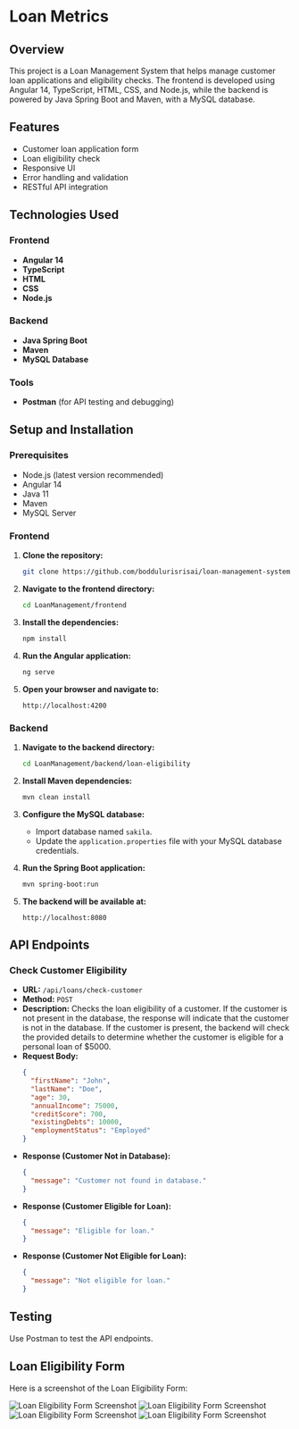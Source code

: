# Loan Metrics

## Overview

This project is a Loan Management System that helps manage customer loan applications and eligibility checks. The frontend is developed using Angular 14, TypeScript, HTML, CSS, and Node.js, while the backend is powered by Java Spring Boot and Maven, with a MySQL database.

## Features

- Customer loan application form
- Loan eligibility check
- Responsive UI
- Error handling and validation
- RESTful API integration

## Technologies Used

### Frontend

- **Angular 14**
- **TypeScript**
- **HTML**
- **CSS**
- **Node.js**

### Backend

- **Java Spring Boot**
- **Maven**
- **MySQL Database**

### Tools

- **Postman** (for API testing and debugging)

## Setup and Installation

### Prerequisites

- Node.js (latest version recommended)
- Angular 14
- Java 11
- Maven
- MySQL Server

### Frontend

1. **Clone the repository:**

   ```bash
   git clone https://github.com/boddulurisrisai/loan-management-system.git
   ```

2. **Navigate to the frontend directory:**

   ```bash
   cd LoanManagement/frontend
   ```

3. **Install the dependencies:**

   ```bash
   npm install
   ```

4. **Run the Angular application:**

   ```bash
   ng serve
   ```

5. **Open your browser and navigate to:**
   ```
   http://localhost:4200
   ```

### Backend

1. **Navigate to the backend directory:**

   ```bash
   cd LoanManagement/backend/loan-eligibility
   ```

2. **Install Maven dependencies:**

   ```bash
   mvn clean install
   ```

3. **Configure the MySQL database:**

   - Import database named `sakila`.
   - Update the `application.properties` file with your MySQL database credentials.

4. **Run the Spring Boot application:**

   ```bash
   mvn spring-boot:run
   ```

5. **The backend will be available at:**
   ```
   http://localhost:8080
   ```

## API Endpoints

### Check Customer Eligibility

- **URL:** `/api/loans/check-customer`
- **Method:** `POST`
- **Description:** Checks the loan eligibility of a customer. If the customer is not present in the database, the response will indicate that the customer is not in the database. If the customer is present, the backend will check the provided details to determine whether the customer is eligible for a personal loan of $5000.
- **Request Body:**
  ```json
  {
    "firstName": "John",
    "lastName": "Doe",
    "age": 30,
    "annualIncome": 75000,
    "creditScore": 700,
    "existingDebts": 10000,
    "employmentStatus": "Employed"
  }
  ```
- **Response (Customer Not in Database):**
  ```json
  {
    "message": "Customer not found in database."
  }
  ```
- **Response (Customer Eligible for Loan):**
  ```json
  {
    "message": "Eligible for loan."
  }
  ```
- **Response (Customer Not Eligible for Loan):**
  ```json
  {
    "message": "Not eligible for loan."
  }
  ```

## Testing

Use Postman to test the API endpoints.

## Loan Eligibility Form

Here is a screenshot of the Loan Eligibility Form:

![Loan Eligibility Form Screenshot](screenshots/Screenshot2.png)
![Loan Eligibility Form Screenshot](screenshots/Screenshot1.png)
![Loan Eligibility Form Screenshot](screenshots/Screenshot3.png)
![Loan Eligibility Form Screenshot](screenshots/Screenshot4.png)
